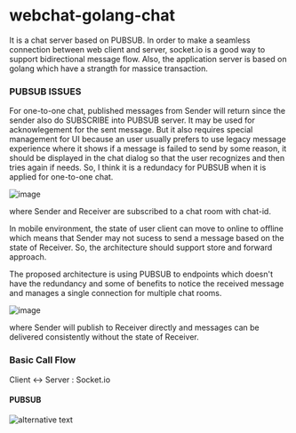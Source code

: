 # webchat-golang-chat

It is a chat server based on PUBSUB. In order to make a seamless connection between web client and server, socket.io is a good way to support bidirectional message flow. Also, the application server is based on golang which have a strangth for massice transaction. 

### PUBSUB ISSUES

For one-to-one chat, published messages from Sender will return since the sender also do SUBSCRIBE into PUBSUB server.
It may be used for acknowlegement for the sent message. But it also requires special management for UI because an user usually prefers to use legacy message experience where it shows if a message is failed to send by some reason, it should be displayed in the chat dialog so that the user recognizes and then tries again if needs.
So, I think it is a redundacy for PUBSUB when it is applied for one-to-one chat.

![image](https://user-images.githubusercontent.com/52392004/82962776-2801c100-9ffc-11ea-91bc-ebb94843d553.png)

where Sender and Receiver are subscribed to a chat room with chat-id.

In mobile environment, the state of user client can move to online to offline which means that Sender may not sucess to send a message based on the state of Receiver. So, the architecture should support store and forward approach.

The proposed architecture is using PUBSUB to endpoints which doesn't have the redundancy and some of benefits to notice the received message and manages a single connection for multiple chat rooms.

![image](https://user-images.githubusercontent.com/52392004/82962567-89756000-9ffb-11ea-8e5a-7eb737fd6f37.png)

where Sender will publish to Receiver directly and messages can be delivered consistently without the state of Receiver.

### Basic Call Flow

Client <-> Server : Socket.io
 
#### PUBSUB
![alternative text](http://www.plantuml.com/plantuml/png/ZOv1ZzCm48Nlyoj6kInxg4Hwv83MBek811BQQCNPwmojLSTJx0cb8FuxBgbL4aMYkKJ-_Fczzv34H1bw3sdlmi54qwFr9YNy1PW_RUn-6ta8tOOzH_ooSq9_RrICV1oXzjaQTOuTnJbL8j6z34ADvT2wduIluJVSNHkJd3nXofQTRKb2aLXE1zeiJrbIczlLnzjLzJ_Lkq1d4JdAZW7kn8adhBH9pk9xpqUiLyAh6bzzVjRjixw_hs3dEiAlpFB2Fm2C5OweBdyDODbxik8u96m-rRFp6k3RG0FXc8UgnQTt00fNRyysla7B8MGVyYd3V9jPc-NDKwCVSn7eqLrFtFM2goUvLP-s5GfdFCdEGpusxGVKem6GQIcue9AlhqJ_utJatNUAfmf6Svwi9ag9hwTFooOrmxeKHpBTOhjB1s-okjnTX7brmVFcGXyeT4Fl_m00)







